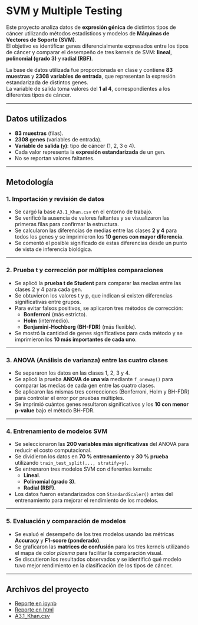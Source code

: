 # SVM y Multiple Testing

Este proyecto analiza datos de **expresión génica** de distintos tipos de cáncer utilizando métodos estadísticos y modelos de **Máquinas de Vectores de Soporte (SVM)**.  
El objetivo es identificar genes diferencialmente expresados entre los tipos de cáncer y comparar el desempeño de tres kernels de SVM: **lineal**, **polinomial (grado 3)** y **radial (RBF)**.

La base de datos utilizada fue proporcionada en clase y contiene **83 muestras** y **2308 variables de entrada**, que representan la expresión estandarizada de distintos genes.  
La variable de salida toma valores del **1 al 4**, correspondientes a los diferentes tipos de cáncer.

---

## Datos utilizados

- **83 muestras** (filas).  
- **2308 genes** (variables de entrada).  
- **Variable de salida (`y`)**: tipo de cáncer (1, 2, 3 o 4).  
- Cada valor representa la **expresión estandarizada** de un gen.  
- No se reportan valores faltantes.  

---

## Metodología

### 1. Importación y revisión de datos
- Se cargó la base `A3.1_Khan.csv` en el entorno de trabajo.  
- Se verificó la ausencia de valores faltantes y se visualizaron las primeras filas para confirmar la estructura.  
- Se calcularon las diferencias de medias entre las clases **2 y 4** para todos los genes y se imprimieron los **10 genes con mayor diferencia**.  
- Se comentó el posible significado de estas diferencias desde un punto de vista de inferencia biológica.

---

### 2. Prueba t y corrección por múltiples comparaciones
- Se aplicó la **prueba t de Student** para comparar las medias entre las clases 2 y 4 para cada gen.  
- Se obtuvieron los valores t y p, que indican si existen diferencias significativas entre grupos.  
- Para evitar falsos positivos, se aplicaron tres métodos de corrección:  
  - **Bonferroni** (más estricto).  
  - **Holm** (intermedio).  
  - **Benjamini-Hochberg (BH-FDR)** (más flexible).  
- Se mostró la cantidad de genes significativos para cada método y se imprimieron los **10 más importantes de cada uno**.

---

### 3. ANOVA (Análisis de varianza) entre las cuatro clases
- Se separaron los datos en las clases 1, 2, 3 y 4.  
- Se aplicó la prueba **ANOVA de una vía** mediante `f_oneway()` para comparar las medias de cada gen entre las cuatro clases.  
- Se aplicaron las mismas tres correcciones (Bonferroni, Holm y BH-FDR) para controlar el error por pruebas múltiples.  
- Se imprimió cuántos genes resultaron significativos y los **10 con menor p-value** bajo el método BH-FDR.  

---

### 4. Entrenamiento de modelos SVM
- Se seleccionaron las **200 variables más significativas** del ANOVA para reducir el costo computacional.  
- Se dividieron los datos en **70 % entrenamiento** y **30 % prueba** utilizando `train_test_split(..., stratify=y)`.  
- Se entrenaron tres modelos SVM con diferentes kernels:  
  - **Lineal**.  
  - **Polinomial (grado 3)**.  
  - **Radial (RBF)**.  
- Los datos fueron estandarizados con `StandardScaler()` antes del entrenamiento para mejorar el rendimiento de los modelos.

---

### 5. Evaluación y comparación de modelos
- Se evaluó el desempeño de los tres modelos usando las métricas **Accuracy** y **F1-score (ponderado)**.  
- Se graficaron las **matrices de confusión** para los tres kernels utilizando el mapa de color *plasma* para facilitar la comparación visual.  
- Se discutieron los resultados observados y se identificó qué modelo tuvo mejor rendimiento en la clasificación de los tipos de cáncer.  

---

## Archivos del proyecto

- [Reporte en ipynb](A3.1_648241.ipynb)
- [Reporte en html](A3.1_648241.html)  
- [A3.1_Khan.csv](A3.1_Khan.csv)  
